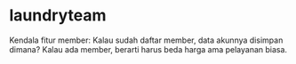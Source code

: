 # laundryteam
Kendala fitur member:
Kalau sudah daftar member, data akunnya disimpan dimana?
Kalau ada member, berarti harus beda harga ama pelayanan biasa.
